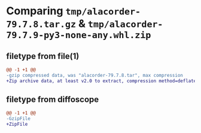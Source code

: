 # Comparing `tmp/alacorder-79.7.8.tar.gz` & `tmp/alacorder-79.7.9-py3-none-any.whl.zip`

## filetype from file(1)

```diff
@@ -1 +1 @@
-gzip compressed data, was "alacorder-79.7.8.tar", max compression
+Zip archive data, at least v2.0 to extract, compression method=deflate
```

## filetype from diffoscope

```diff
@@ -1 +1 @@
-GzipFile
+ZipFile
```


